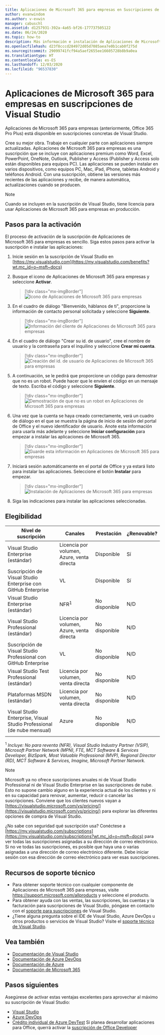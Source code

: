 ```yaml
---
title: Aplicaciones de Microsoft 365 para empresas en Suscripciones de Visual Studio | Microsoft Docs
author: evanwindom
ms.author: v-evwin
manager: cabuschl
ms.assetid: d1257931-392a-4a65-bf26-177737505122
ms.date: 06/24/2020
ms.topic: how-to
description: Más información e instalación de Aplicaciones de Microsoft 365 para empresas
ms.openlocfilehash: d23f8cccd284972d05d7085aea7e0b1cab0f275d
ms.sourcegitcommit: 29099741fcf94a5aef2655ee16605728b8b9a0ea
ms.translationtype: HT
ms.contentlocale: es-ES
ms.lasthandoff: 12/03/2020
ms.locfileid: "96537830"
---
```

# <a name="microsoft-365-apps-for-enterprise-in-visual-studio-subscriptions"></a>Aplicaciones de Microsoft 365 para empresas en suscripciones de Visual Studio
Aplicaciones de Microsoft 365 para empresas (anteriormente, Office 365 Pro Plus) está disponible en suscripciones concretas de Visual Studio. 

Cree su mejor obra. Trabaje en cualquier parte con aplicaciones siempre actualizadas. Aplicaciones de Microsoft 365 para empresas es una suscripción que se incluye con aplicaciones premium como Word, Excel, PowerPoint, OneNote, Outlook, Publisher y Access (Publisher y Access solo están disponibles para equipos PC). Las aplicaciones se pueden instalar en varios dispositivos, como equipos PC, Mac, iPad, iPhone, tabletas Android y teléfonos Android. Con una suscripción, obtiene las versiones más recientes de las aplicaciones y recibe, de manera automática, actualizaciones cuando se producen.

> [!NOTE]
> Cuando se incluyen en la suscripción de Visual Studio, tiene licencia para usar Aplicaciones de Microsoft 365 para empresas en producción.  

## <a name="activation-steps"></a>Pasos para la activación
El proceso de activación de la suscripción de Aplicaciones de Microsoft 365 para empresas es sencillo.  Siga estos pasos para activar la suscripción e instalar las aplicaciones:

1. Inicie sesión en la suscripción de Visual Studio en [https://my.visualstudio.com](https://my.visualstudio.com/benefits?wt.mc_id=o~msft~docs)
1. Busque el icono de Aplicaciones de Microsoft 365 para empresas y seleccione **Activar**.
   > [!div class="mx-imgBorder"]
   > ![Icono de Aplicaciones de Microsoft 365 para empresas](_img/microsoft-365-apps-for-enterprise/tile-activate.png "Seleccione Activar para empezar con la suscripción.")

1. En el cuadro de diálogo "Bienvenido, háblanos de ti", proporcione la información de contacto personal solicitada y seleccione **Siguiente**.
   > [!div class="mx-imgBorder"]
   > ![Información del cliente de Aplicaciones de Microsoft 365 para empresas](_img/microsoft-365-apps-for-enterprise/get-to-know-you.png "Escriba la información de contacto.")

1. En el cuadro de diálogo "Crear su id. de usuario", cree el nombre de usuario y la contraseña para el inquilino y seleccione **Crear mi cuenta**.
   > [!div class="mx-imgBorder"]
   > ![Creación del id. de usuario de Aplicaciones de Microsoft 365 para empresas](_img/microsoft-365-apps-for-enterprise/create-your-user-id.png "Cree el identificador de usuario y la contraseña.")

1. A continuación, se le pedirá que proporcione un código para demostrar que no es un robot.  Puede hacer que le envíen el código en un mensaje de texto.  Escriba el código y seleccione **Siguiente**. 
   > [!div class="mx-imgBorder"]
   > ![Demostración de que no es un robot en Aplicaciones de Microsoft 365 para empresas](_img/microsoft-365-apps-for-enterprise/prove-youre-not-a-robot.png "Solicite un código y escríbalo para continuar.")

1. Una vez que la cuenta se haya creado correctamente, verá un cuadro de diálogo en el que se muestra la página de inicio de sesión del portal de Office y el nuevo identificador de usuario.  Anote esta información para usarla más adelante y seleccione **Iniciar configuración** para empezar a instalar las aplicaciones de Microsoft 365.
   > [!div class="mx-imgBorder"]
   > ![Guarde esta información en Aplicaciones de Microsoft 365 para empresas](_img/microsoft-365-apps-for-enterprise/save-this-info.png "Guarde el nuevo id. de usuario y el vínculo al portal de Office.")

1. Iniciará sesión automáticamente en el portal de Office y ya estará listo para instalar las aplicaciones.  Seleccione el botón **Instalar** para empezar.
   > [!div class="mx-imgBorder"]
   > ![Instalación de Aplicaciones de Microsoft 365 para empresas](_img/microsoft-365-apps-for-enterprise/install-your-office-apps.png "Seleccione el botón Instalar para instalar las aplicaciones.")
1. Siga las indicaciones para instalar las aplicaciones seleccionadas.  

## <a name="eligibility"></a>Elegibilidad

| Nivel de suscripción                                                 |     Canales                                            | Prestación                                                          | ¿Renovable?    |
|--------------------------------------------------------------------|---------------------------------------------------------|------------------------------------------------------------------|---------------|
| Visual Studio Enterprise (estándar)   | Licencia por volumen, Azure, venta directa| Disponible       |  Sí          |
| Suscripción de Visual Studio Enterprise con GitHub Enterprise  | VL | Disponible       |  Sí          |
| Visual Studio Enterprise (estándar)   | NFR<sup>1</sup> | No disponible       |  N/D          |
| Visual Studio Professional (estándar) | Licencia por volumen, Azure, venta directa                                       | No disponible                                                            |  N/D          |
| Suscripción de Visual Studio Professional con GitHub Enterprise | VL | No disponible         |  N/D          |
| Visual Studio Test Professional (estándar)                         | Licencia por volumen, venta directa                                              | No disponible                                             |  N/D          |
| Plataformas MSDN (estándar)                                          | Licencia por volumen, venta directa                                              | No disponible                                              |  N/D          |
| Visual Studio Enterprise, Visual Studio Professional (de nube mensual) | Azure | No disponible | N/D |
|  |

<sup>1</sup>  *Incluye:  No para reventa (NFR), Visual Studio Industry Partner (VSIP), Microsoft Partner Network (MPN), FTE, MCT Software & Services Developer, BizSpark, Most Valuable Professional (MVP), Regional Director (RD), MCT Software & Services, Imagine, Microsoft Partner Network.*

> [!NOTE]
> Microsoft ya no ofrece suscripciones anuales ni de Visual Studio Professional ni de Visual Studio Enterprise en las suscripciones de nube. Esto no supone cambio alguno en la experiencia actual de los clientes y ni en su capacidad para renovar, aumentar, reducir o cancelar las suscripciones. Conviene que los clientes nuevos vayan a [https://visualstudio.microsoft.com/vs/pricing/](https://visualstudio.microsoft.com/vs/pricing/) para explorar las diferentes opciones de compra de Visual Studio.

¿No sabe con seguridad qué suscripción usa?  Conéctese a [https://my.visualstudio.com/subscriptions](https://my.visualstudio.com/subscriptions?wt.mc_id=o~msft~docs) para ver todas las suscripciones asignadas a su dirección de correo electrónico. Si no ve todas las suscripciones, es posible que haya una o varias asignadas a una dirección de correo electrónico diferente.  Debe iniciar sesión con esa dirección de correo electrónico para ver esas suscripciones.

## <a name="support-resources"></a>Recursos de soporte técnico
- Para obtener soporte técnico con cualquier componente de Aplicaciones de Microsoft 365 para empresas, visite https://support.microsoft.com/allproducts y seleccione el producto.
- Para obtener ayuda con las ventas, las suscripciones, las cuentas y la facturación para suscripciones de Visual Studio, póngase en contacto con el [soporte para suscripciones](https://visualstudio.microsoft.com/subscriptions/support/) de Visual Studio.
- ¿Tiene alguna pregunta sobre el IDE de Visual Studio, Azure DevOps u otros productos o servicios de Visual Studio?  Visite el [soporte técnico de Visual Studio](https://visualstudio.microsoft.com/support/).

## <a name="see-also"></a>Vea también
- [Documentación de Visual Studio](/visualstudio/)
- [Documentación de Azure DevOps](/azure/devops/)
- [Documentación de Azure](/azure/)
- [Documentación de Microsoft 365](/microsoft-365/)

## <a name="next-steps"></a>Pasos siguientes
Asegúrese de activar estas ventajas excelentes para aprovechar al máximo su suscripción de Visual Studio:
- [Visual Studio](vs-ide-benefit.md)
- [Azure DevOps](vs-azure-devops.md)
- [Crédito individual de Azure DevTest](vs-azure.md) Si planea desarrollar aplicaciones para Office, querrá activar la [suscripción de Office Developer](./vs-m365.md)